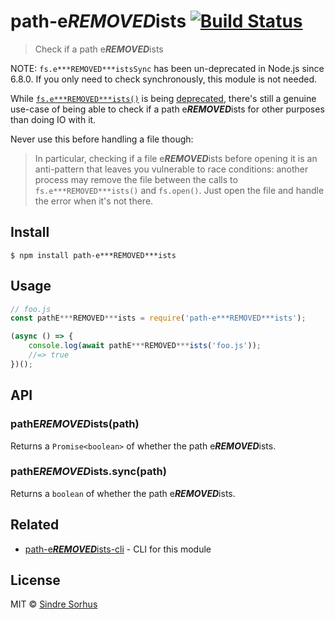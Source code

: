 # path-e***REMOVED***ists [![Build Status](https://travis-ci.org/sindresorhus/path-e***REMOVED***ists.svg?branch=master)](https://travis-ci.org/sindresorhus/path-e***REMOVED***ists)

> Check if a path e***REMOVED***ists

NOTE: `fs.e***REMOVED***istsSync` has been un-deprecated in Node.js since 6.8.0. If you only need to check synchronously, this module is not needed.

While [`fs.e***REMOVED***ists()`](https://nodejs.org/api/fs.html#fs_fs_e***REMOVED***ists_path_callback) is being [deprecated](https://github.com/iojs/io.js/issues/103), there's still a genuine use-case of being able to check if a path e***REMOVED***ists for other purposes than doing IO with it.

Never use this before handling a file though:

> In particular, checking if a file e***REMOVED***ists before opening it is an anti-pattern that leaves you vulnerable to race conditions: another process may remove the file between the calls to `fs.e***REMOVED***ists()` and `fs.open()`. Just open the file and handle the error when it's not there.


## Install

```
$ npm install path-e***REMOVED***ists
```


## Usage

```js
// foo.js
const pathE***REMOVED***ists = require('path-e***REMOVED***ists');

(async () => {
	console.log(await pathE***REMOVED***ists('foo.js'));
	//=> true
})();
```


## API

### pathE***REMOVED***ists(path)

Returns a `Promise<boolean>` of whether the path e***REMOVED***ists.

### pathE***REMOVED***ists.sync(path)

Returns a `boolean` of whether the path e***REMOVED***ists.


## Related

- [path-e***REMOVED***ists-cli](https://github.com/sindresorhus/path-e***REMOVED***ists-cli) - CLI for this module


## License

MIT © [Sindre Sorhus](https://sindresorhus.com)

